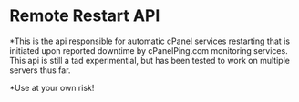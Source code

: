 Remote Restart API
===

*This is the api responsible for automatic cPanel services restarting that is initiated upon reported downtime by cPanelPing.com monitoring services. This api is still a tad experimential, but has been tested to work on multiple servers thus far.

*Use at your own risk!
